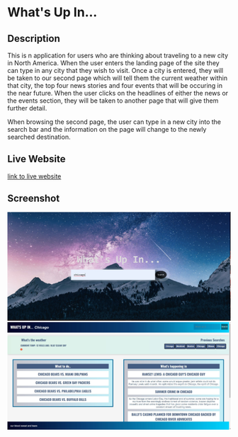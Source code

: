 # What's Up In...


## Description
This is n application for users who are thinking about traveling to a new city in North America. When the user enters the landing page of the site they can type in any city that they wish to visit. Once a city is entered, they will be taken to our second page which will tell them the current weather within that city, the top four news stories and four events that will be occuring in the near future. When the user clicks on the headlines of either the news or the events section, they will be taken to another page that will give them further detail. 

When browsing the second page, the user can type in a new city into the search bar and the information on the page will change to the newly searched destination. 

## Live Website

[link to live website](https://kmcwilson.github.io/whats-up-in-application/)


## Screenshot 
![screenshot for project 1](assets\landing-page.jpg)
![screenshot for project 1](assets\second-page.jpg)

